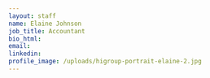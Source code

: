 ```yaml
---
layout: staff
name: Elaine Johnson
job_title: Accountant
bio_html:
email:
linkedin:
profile_image: /uploads/higroup-portrait-elaine-2.jpg
---
```


